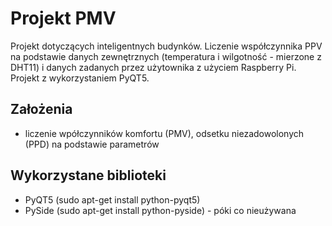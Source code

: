 # Projekt PMV
Projekt dotyczących inteligentnych budynków. Liczenie współczynnika PPV na podstawie danych zewnętrznych (temperatura i wilgotność - mierzone z DHT11) i danych zadanych przez użytownika z użyciem Raspberry Pi. Projekt z wykorzystaniem PyQT5.

## Założenia
- liczenie wpółczynników komfortu (PMV), odsetku niezadowolonych (PPD) na podstawie parametrów

## Wykorzystane biblioteki
- PyQT5 (sudo apt-get install python-pyqt5)
- PySide (sudo apt-get install python-pyside) - póki co nieużywana

